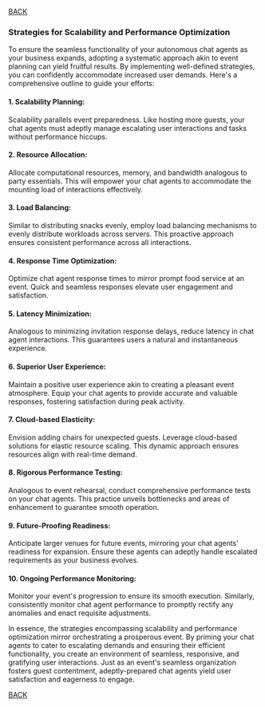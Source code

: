 [BACK](main.md)

### Strategies for Scalability and Performance Optimization

To ensure the seamless functionality of your autonomous chat agents as your business expands, adopting a systematic approach akin to event planning can yield fruitful results. By implementing well-defined strategies, you can confidently accommodate increased user demands. Here's a comprehensive outline to guide your efforts:

#### 1. Scalability Planning:

Scalability parallels event preparedness. Like hosting more guests, your chat agents must adeptly manage escalating user interactions and tasks without performance hiccups.

#### 2. Resource Allocation:

Allocate computational resources, memory, and bandwidth analogous to party essentials. This will empower your chat agents to accommodate the mounting load of interactions effectively.

#### 3. Load Balancing:

Similar to distributing snacks evenly, employ load balancing mechanisms to evenly distribute workloads across servers. This proactive approach ensures consistent performance across all interactions.

#### 4. Response Time Optimization:

Optimize chat agent response times to mirror prompt food service at an event. Quick and seamless responses elevate user engagement and satisfaction.

#### 5. Latency Minimization:

Analogous to minimizing invitation response delays, reduce latency in chat agent interactions. This guarantees users a natural and instantaneous experience.

#### 6. Superior User Experience:

Maintain a positive user experience akin to creating a pleasant event atmosphere. Equip your chat agents to provide accurate and valuable responses, fostering satisfaction during peak activity.

#### 7. Cloud-based Elasticity:

Envision adding chairs for unexpected guests. Leverage cloud-based solutions for elastic resource scaling. This dynamic approach ensures resources align with real-time demand.

#### 8. Rigorous Performance Testing:

Analogous to event rehearsal, conduct comprehensive performance tests on your chat agents. This practice unveils bottlenecks and areas of enhancement to guarantee smooth operation.

#### 9. Future-Proofing Readiness:

Anticipate larger venues for future events, mirroring your chat agents' readiness for expansion. Ensure these agents can adeptly handle escalated requirements as your business evolves.

#### 10. Ongoing Performance Monitoring:

Monitor your event's progression to ensure its smooth execution. Similarly, consistently monitor chat agent performance to promptly rectify any anomalies and enact requisite adjustments.

In essence, the strategies encompassing scalability and performance optimization mirror orchestrating a prosperous event. By priming your chat agents to cater to escalating demands and ensuring their efficient functionality, you create an environment of seamless, responsive, and gratifying user interactions. Just as an event's seamless organization fosters guest contentment, adeptly-prepared chat agents yield user satisfaction and eagerness to engage.

[BACK](main.md)